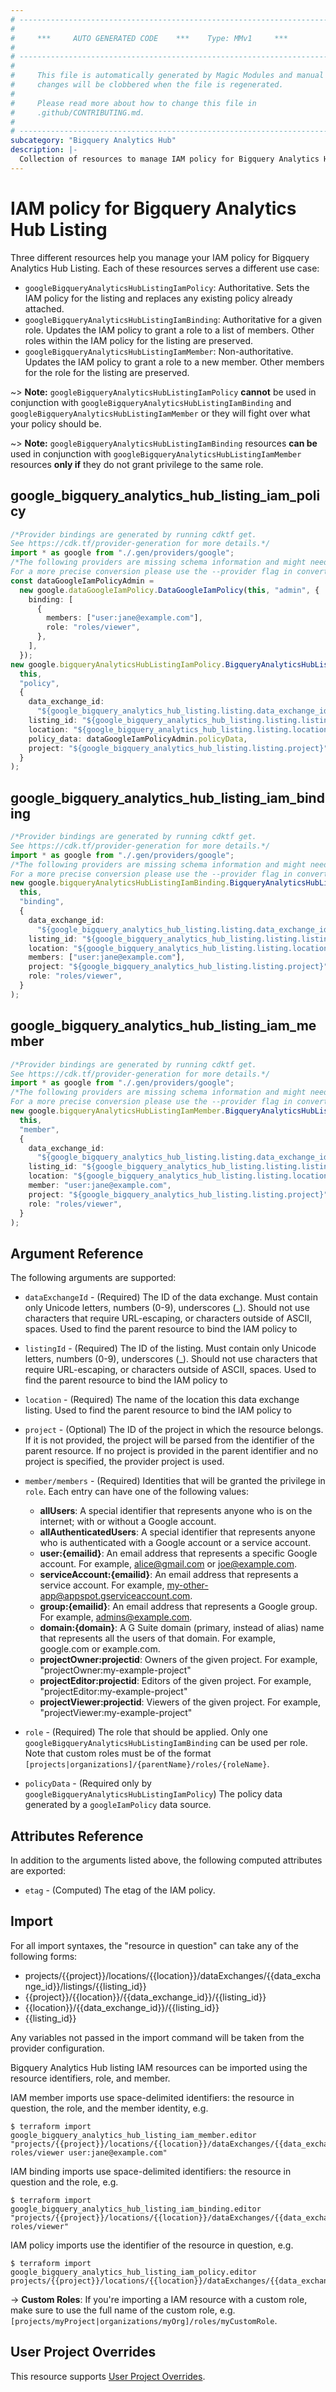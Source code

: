 ```yaml
---
# ----------------------------------------------------------------------------
#
#     ***     AUTO GENERATED CODE    ***    Type: MMv1     ***
#
# ----------------------------------------------------------------------------
#
#     This file is automatically generated by Magic Modules and manual
#     changes will be clobbered when the file is regenerated.
#
#     Please read more about how to change this file in
#     .github/CONTRIBUTING.md.
#
# ----------------------------------------------------------------------------
subcategory: "Bigquery Analytics Hub"
description: |-
  Collection of resources to manage IAM policy for Bigquery Analytics Hub Listing
---
```


# IAM policy for Bigquery Analytics Hub Listing

Three different resources help you manage your IAM policy for Bigquery Analytics Hub Listing. Each of these resources serves a different use case:

* `googleBigqueryAnalyticsHubListingIamPolicy`: Authoritative. Sets the IAM policy for the listing and replaces any existing policy already attached.
* `googleBigqueryAnalyticsHubListingIamBinding`: Authoritative for a given role. Updates the IAM policy to grant a role to a list of members. Other roles within the IAM policy for the listing are preserved.
* `googleBigqueryAnalyticsHubListingIamMember`: Non-authoritative. Updates the IAM policy to grant a role to a new member. Other members for the role for the listing are preserved.

\~> **Note:** `googleBigqueryAnalyticsHubListingIamPolicy` **cannot** be used in conjunction with `googleBigqueryAnalyticsHubListingIamBinding` and `googleBigqueryAnalyticsHubListingIamMember` or they will fight over what your policy should be.

\~> **Note:** `googleBigqueryAnalyticsHubListingIamBinding` resources **can be** used in conjunction with `googleBigqueryAnalyticsHubListingIamMember` resources **only if** they do not grant privilege to the same role.

## google\_bigquery\_analytics\_hub\_listing\_iam\_policy

```typescript
/*Provider bindings are generated by running cdktf get.
See https://cdk.tf/provider-generation for more details.*/
import * as google from "./.gen/providers/google";
/*The following providers are missing schema information and might need manual adjustments to synthesize correctly: google.
For a more precise conversion please use the --provider flag in convert.*/
const dataGoogleIamPolicyAdmin =
  new google.dataGoogleIamPolicy.DataGoogleIamPolicy(this, "admin", {
    binding: [
      {
        members: ["user:jane@example.com"],
        role: "roles/viewer",
      },
    ],
  });
new google.bigqueryAnalyticsHubListingIamPolicy.BigqueryAnalyticsHubListingIamPolicy(
  this,
  "policy",
  {
    data_exchange_id:
      "${google_bigquery_analytics_hub_listing.listing.data_exchange_id}",
    listing_id: "${google_bigquery_analytics_hub_listing.listing.listing_id}",
    location: "${google_bigquery_analytics_hub_listing.listing.location}",
    policy_data: dataGoogleIamPolicyAdmin.policyData,
    project: "${google_bigquery_analytics_hub_listing.listing.project}",
  }
);

```

## google\_bigquery\_analytics\_hub\_listing\_iam\_binding

```typescript
/*Provider bindings are generated by running cdktf get.
See https://cdk.tf/provider-generation for more details.*/
import * as google from "./.gen/providers/google";
/*The following providers are missing schema information and might need manual adjustments to synthesize correctly: google.
For a more precise conversion please use the --provider flag in convert.*/
new google.bigqueryAnalyticsHubListingIamBinding.BigqueryAnalyticsHubListingIamBinding(
  this,
  "binding",
  {
    data_exchange_id:
      "${google_bigquery_analytics_hub_listing.listing.data_exchange_id}",
    listing_id: "${google_bigquery_analytics_hub_listing.listing.listing_id}",
    location: "${google_bigquery_analytics_hub_listing.listing.location}",
    members: ["user:jane@example.com"],
    project: "${google_bigquery_analytics_hub_listing.listing.project}",
    role: "roles/viewer",
  }
);

```

## google\_bigquery\_analytics\_hub\_listing\_iam\_member

```typescript
/*Provider bindings are generated by running cdktf get.
See https://cdk.tf/provider-generation for more details.*/
import * as google from "./.gen/providers/google";
/*The following providers are missing schema information and might need manual adjustments to synthesize correctly: google.
For a more precise conversion please use the --provider flag in convert.*/
new google.bigqueryAnalyticsHubListingIamMember.BigqueryAnalyticsHubListingIamMember(
  this,
  "member",
  {
    data_exchange_id:
      "${google_bigquery_analytics_hub_listing.listing.data_exchange_id}",
    listing_id: "${google_bigquery_analytics_hub_listing.listing.listing_id}",
    location: "${google_bigquery_analytics_hub_listing.listing.location}",
    member: "user:jane@example.com",
    project: "${google_bigquery_analytics_hub_listing.listing.project}",
    role: "roles/viewer",
  }
);

```

## Argument Reference

The following arguments are supported:

*   `dataExchangeId` - (Required) The ID of the data exchange. Must contain only Unicode letters, numbers (0-9), underscores (\_). Should not use characters that require URL-escaping, or characters outside of ASCII, spaces. Used to find the parent resource to bind the IAM policy to

*   `listingId` - (Required) The ID of the listing. Must contain only Unicode letters, numbers (0-9), underscores (\_). Should not use characters that require URL-escaping, or characters outside of ASCII, spaces. Used to find the parent resource to bind the IAM policy to

*   `location` - (Required) The name of the location this data exchange listing.
    Used to find the parent resource to bind the IAM policy to

*   `project` - (Optional) The ID of the project in which the resource belongs.
    If it is not provided, the project will be parsed from the identifier of the parent resource. If no project is provided in the parent identifier and no project is specified, the provider project is used.

*   `member/members` - (Required) Identities that will be granted the privilege in `role`.
    Each entry can have one of the following values:
    * **allUsers**: A special identifier that represents anyone who is on the internet; with or without a Google account.
    * **allAuthenticatedUsers**: A special identifier that represents anyone who is authenticated with a Google account or a service account.
    * **user:{emailid}**: An email address that represents a specific Google account. For example, alice@gmail.com or joe@example.com.
    * **serviceAccount:{emailid}**: An email address that represents a service account. For example, my-other-app@appspot.gserviceaccount.com.
    * **group:{emailid}**: An email address that represents a Google group. For example, admins@example.com.
    * **domain:{domain}**: A G Suite domain (primary, instead of alias) name that represents all the users of that domain. For example, google.com or example.com.
    * **projectOwner:projectid**: Owners of the given project. For example, "projectOwner:my-example-project"
    * **projectEditor:projectid**: Editors of the given project. For example, "projectEditor:my-example-project"
    * **projectViewer:projectid**: Viewers of the given project. For example, "projectViewer:my-example-project"

*   `role` - (Required) The role that should be applied. Only one
    `googleBigqueryAnalyticsHubListingIamBinding` can be used per role. Note that custom roles must be of the format
    `[projects|organizations]/{parentName}/roles/{roleName}`.

*   `policyData` - (Required only by `googleBigqueryAnalyticsHubListingIamPolicy`) The policy data generated by
    a `googleIamPolicy` data source.

## Attributes Reference

In addition to the arguments listed above, the following computed attributes are
exported:

* `etag` - (Computed) The etag of the IAM policy.

## Import

For all import syntaxes, the "resource in question" can take any of the following forms:

* projects/{{project}}/locations/{{location}}/dataExchanges/{{data\_exchange\_id}}/listings/{{listing\_id}}
* {{project}}/{{location}}/{{data\_exchange\_id}}/{{listing\_id}}
* {{location}}/{{data\_exchange\_id}}/{{listing\_id}}
* {{listing\_id}}

Any variables not passed in the import command will be taken from the provider configuration.

Bigquery Analytics Hub listing IAM resources can be imported using the resource identifiers, role, and member.

IAM member imports use space-delimited identifiers: the resource in question, the role, and the member identity, e.g.

```console
$ terraform import google_bigquery_analytics_hub_listing_iam_member.editor "projects/{{project}}/locations/{{location}}/dataExchanges/{{data_exchange_id}}/listings/{{listing_id}} roles/viewer user:jane@example.com"
```

IAM binding imports use space-delimited identifiers: the resource in question and the role, e.g.

```console
$ terraform import google_bigquery_analytics_hub_listing_iam_binding.editor "projects/{{project}}/locations/{{location}}/dataExchanges/{{data_exchange_id}}/listings/{{listing_id}} roles/viewer"
```

IAM policy imports use the identifier of the resource in question, e.g.

```console
$ terraform import google_bigquery_analytics_hub_listing_iam_policy.editor projects/{{project}}/locations/{{location}}/dataExchanges/{{data_exchange_id}}/listings/{{listing_id}}
```

\-> **Custom Roles**: If you're importing a IAM resource with a custom role, make sure to use the
full name of the custom role, e.g. `[projects/myProject|organizations/myOrg]/roles/myCustomRole`.

## User Project Overrides

This resource supports [User Project Overrides](https://registry.terraform.io/providers/hashicorp/google/latest/docs/guides/provider_reference#user_project_override).

